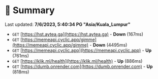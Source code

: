 # 📖 Summary
Last updated: **7/6/2023, 5:40:34 PG "Asia/Kuala_Lumpur"**

- `GET` [https://hst.aytea.ga](https://hst.aytea.ga) - **Down** (167ms)
- `GET` [https://memeapi.cyclic.app/gimme](https://memeapi.cyclic.app/gimme) - **Down** (4495ms)
- `GET` [https://memeapi.cyclic.app](https://memeapi.cyclic.app) - **Up** (761ms)
- `GET` [https://klik.ml/health](https://klik.ml/health) - **Up** (886ms)
- `GET` [https://dumb.onrender.com](https://dumb.onrender.com) - **Up** (818ms)

